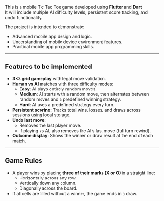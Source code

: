 This is a mobile Tic Tac Toe game developed using **Flutter** and **Dart**  
It will include multiple AI difficulty levels, persistent score tracking, and undo functionality.

The project is intended to demonstrate:
- Advanced mobile app design and logic.
- Understanding of mobile device environment features.
- Practical mobile app programming skills.

---

## Features to be implemented
- **3×3 grid gameplay** with legal move validation.
- **Human vs AI** matches with three difficulty modes:
  - **Easy**: AI plays entirely random moves.
  - **Medium**: AI starts with a random move, then alternates between random moves and a predefined winning strategy.
  - **Hard**: AI uses a predefined strategy every turn.
- **Persistent scoring**: Tracks total wins, losses, and draws across sessions using local storage.
- **Undo last move**:
  - Removes the last player move.
  - If playing vs AI, also removes the AI’s last move (full turn rewind).
- **Outcome display**: Shows the winner or draw result at the end of each match.

---

## Game Rules
- A player wins by placing **three of their marks (X or O)** in a straight line:
  - Horizontally across any row.
  - Vertically down any column.
  - Diagonally across the board.
- If all cells are filled without a winner, the game ends in a draw.
